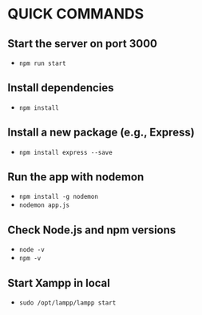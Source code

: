 # QUICK COMMANDS

## Start the server on port 3000
- `npm run start`

## Install dependencies
- `npm install`

## Install a new package (e.g., Express)
- `npm install express --save`

## Run the app with nodemon
- `npm install -g nodemon`
- `nodemon app.js`


## Check Node.js and npm versions
- `node -v`
- `npm -v`

## Start Xampp in local
- `sudo /opt/lampp/lampp start`

